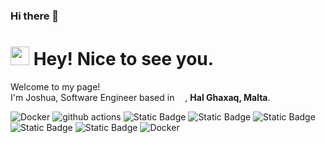 ### Hi there 👋

<!--
**josh3rill/josh3rill** is a ✨ _special_ ✨ repository because its `README.md` (this file) appears on your GitHub profile.

Here are some ideas to get you started:

- 🔭 I’m currently working on ...
- 🌱 I’m currently learning ...
- 👯 I’m looking to collaborate on ...
- 🤔 I’m looking for help with ...
- 💬 Ask me about ...
- 📫 How to reach me: ...
- 😄 Pronouns: ...
- ⚡ Fun fact: ...
-->
<h1><img src="https://emojis.slackmojis.com/emojis/images/1531849430/4246/blob-sunglasses.gif?1531849430" width="30"/> Hey! Nice to see you.</h1>


<p>Welcome to my page! </br> I'm Joshua, Software Engineer based in <img src="https://cdn-icons-png.flaticon.com/512/555/555667.png" width="13"/>,   <b>Hal Ghaxaq, Malta</b>. </p>

<p>
 
  <img alt="Docker" src="https://img.shields.io/badge/-Docker-46a2f1?style=flat-square&logo=docker&logoColor=white" />
  <img alt="github actions" src="https://img.shields.io/badge/-Github_Actions-2088FF?style=flat-square&logo=github-actions&logoColor=white" />
  <img alt="Static Badge" src="https://img.shields.io/badge/laravel-blue&logo=laravel">
  <img alt="Static Badge" src="https://img.shields.io/badge/php-blue&logo=php">
  <img alt="Static Badge" src="https://img.shields.io/badge/Kubernete-blue&logo=kubernetes">
  <img alt="Static Badge" src="https://img.shields.io/badge/AWS-blue&logo=aws">
  <img alt="Static Badge" src="https://img.shields.io/badge/Vue_Js-blue&logo=vuejs">
   <img alt="Docker" src="https://img.shields.io/badge/-Javascript-46a2f1?style=flat-square&logo=javascript&logoColor=white" />



    
</p>


